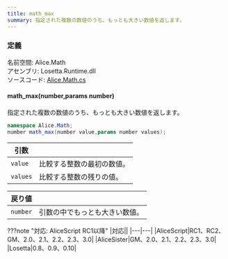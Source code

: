 ```yaml
---
title: math_max
summary: 指定された複数の数値のうち、もっとも大きい数値を返します。
---
```


### 定義
名前空間: Alice.Math<br/>
アセンブリ: Losetta.Runtime.dll<br/>
ソースコード: [Alice.Math.cs](https://github.com/WSOFT-Project/Losetta/blob/master/Losetta.Runtime/Alice.Math.cs)

#### math_max(number,params number)

指定された複数の数値のうち、もっとも大きい数値を返します。

```cs title="AliceScript"
namespace Alice.Math;
number math_max(number value,params number values);
```

|引数| |
|-|-|
|`value`|比較する整数の最初の数値。|
|`values`|比較する整数の残りの値。|

|戻り値| |
|-|-|
|`number`|引数の中でもっとも大きい数値。|

???note "対応: AliceScript RC1以降"
    |対応||
    |---|---|
    |AliceScript|RC1、RC2、GM、2.0、2.1、2.2、2.3、3.0|
    |AliceSister|GM、2.0、2.1、2.2、2.3、3.0|
    |Losetta|0.8、0.9、0.10|
